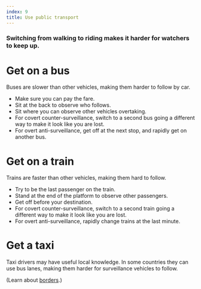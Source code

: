 ```yaml
---
index: 9
title: Use public transport
---
```

### Switching from walking to riding makes it harder for watchers to keep up.

# Get on a bus

Buses are slower than other vehicles, making them harder to follow by car. 
 
*	Make sure you can pay the fare. 
*	Sit at the back to observe who follows.
*	Sit where you can observe other vehicles overtaking.
*	For covert counter-surveillance, switch to a second bus going a different way to make it look like you are lost.
*	For overt anti-surveillance, get off at the next stop, and rapidly get on another bus. 

# Get on a train

Trains are faster than other vehicles, making them hard to follow.  

*	Try to be the last passenger on the train. 
*	Stand at the end of the platform to observe other passengers. 
*	Get off before your destination.
*	For covert counter-surveillance, switch to a second train going a different way to make it look like you are lost.
*	For overt anti-surveillance, rapidly change trains at the last minute. 

# Get a taxi

Taxi drivers may have useful local knowledge. In some countries they can use bus lanes, making them harder for surveillance vehicles to follow.

(Learn about [borders](umbrella://travel/borders).)